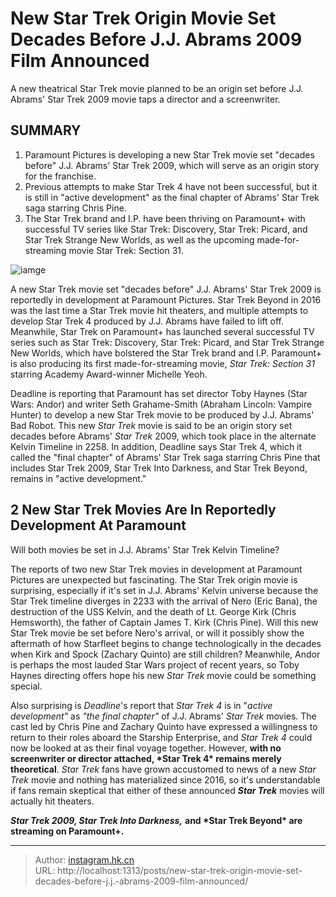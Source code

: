 # New Star Trek Origin Movie Set Decades Before J.J. Abrams 2009 Film Announced


A new theatrical Star Trek movie planned to be an origin set before J.J. Abrams&#39; Star Trek 2009 movie taps a director and a screenwriter.

## SUMMARY

1. Paramount Pictures is developing a new Star Trek movie set &#34;decades before&#34; J.J. Abrams&#39; Star Trek 2009, which will serve as an origin story for the franchise.
2.  Previous attempts to make Star Trek 4 have not been successful, but it is still in &#34;active development&#34; as the final chapter of Abrams&#39; Star Trek saga starring Chris Pine.
3.  The Star Trek brand and I.P. have been thriving on Paramount&#43; with successful TV series like Star Trek: Discovery, Star Trek: Picard, and Star Trek Strange New Worlds, as well as the upcoming made-for-streaming movie Star Trek: Section 31.

![iamge](https://cdn.jsdelivr.net/gh/marykeil/picgolib/image202401112037554.png)



A new Star Trek movie set &#34;decades before&#34; J.J. Abrams&#39; Star Trek 2009 is reportedly in development at Paramount Pictures. Star Trek Beyond in 2016 was the last time a Star Trek movie hit theaters, and multiple attempts to develop Star Trek 4 produced by J.J. Abrams have failed to lift off. Meanwhile, Star Trek on Paramount&#43; has launched several successful TV series such as Star Trek: Discovery, Star Trek: Picard, and Star Trek Strange New Worlds, which have bolstered the Star Trek brand and I.P. Paramount&#43; is also producing its first made-for-streaming movie, *Star Trek: Section 31* starring Academy Award-winner Michelle Yeoh.

Deadline is reporting that Paramount has set director Toby Haynes (Star Wars: Andor) and writer Seth Grahame-Smith (Abraham Lincoln: Vampire Hunter) to develop a new Star Trek movie to be produced by J.J. Abrams&#39; Bad Robot. This new *Star Trek* movie is said to be an origin story set decades before Abrams&#39; *Star Trek* 2009, which took place in the alternate Kelvin Timeline in 2258. In addition, Deadline says Star Trek 4, which it called the &#34;final chapter&#34; of Abrams&#39; Star Trek saga starring Chris Pine that includes Star Trek 2009, Star Trek Into Darkness, and Star Trek Beyond, remains in &#34;active development.&#34;



## 2 New Star Trek Movies Are In Reportedly Development At Paramount

Will both movies be set in J.J. Abrams&#39; Star Trek Kelvin Timeline?



The reports of two new Star Trek movies in development at Paramount Pictures are unexpected but fascinating. The Star Trek origin movie is surprising, especially if it&#39;s set in J.J. Abrams&#39; Kelvin universe because the Star Trek timeline diverges in 2233 with the arrival of Nero (Eric Bana), the destruction of the USS Kelvin, and the death of Lt. George Kirk (Chris Hemsworth), the father of Captain James T. Kirk (Chris Pine). Will this new Star Trek movie be set before Nero&#39;s arrival, or will it possibly show the aftermath of how Starfleet begins to change technologically in the decades when Kirk and Spock (Zachary Quinto) are still children? Meanwhile, Andor is perhaps the most lauded Star Wars project of recent years, so Toby Haynes directing offers hope his new *Star Trek* movie could be something special.

Also surprising is *Deadline*&#39;s report that *Star Trek 4* is in &#34;*active development&#34;* as *&#34;the final chapter&#34;* of J.J. Abrams&#39; *Star Trek* movies. The cast led by Chris Pine and Zachary Quinto have expressed a willingness to return to their roles aboard the Starship Enterprise, and *Star Trek 4* could now be looked at as their final voyage together. However, **with no screenwriter or director attached, \*Star Trek 4\* remains merely theoretical**. *Star Trek* fans have grown accustomed to news of a new *Star Trek* movie and nothing has materialized since 2016, so it&#39;s understandable if fans remain skeptical that either of these announced ***Star Trek*** movies will actually hit theaters.

***Star Trek 2009, Star Trek Into Darkness,*** **and \*Star Trek Beyond\* are streaming on Paramount&#43;.**


---

> Author: [instagram.hk.cn](https://instagram.hk.cn/)  
> URL: http://localhost:1313/posts/new-star-trek-origin-movie-set-decades-before-j.j.-abrams-2009-film-announced/  

